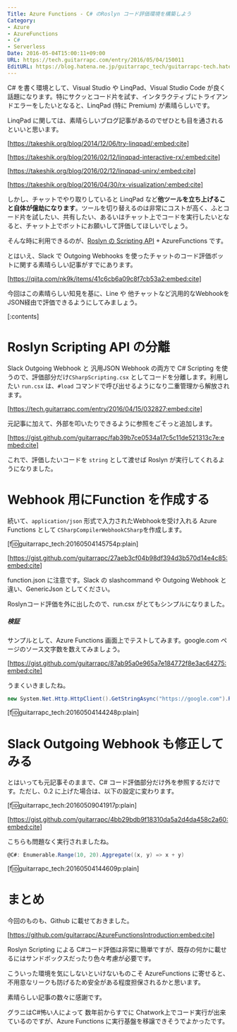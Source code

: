 ```yaml
---
Title: Azure Functions - C# のRoslyn コード評価環境を構築しよう
Category:
- Azure
- AzureFunctions
- C#
- Serverless
Date: 2016-05-04T15:00:11+09:00
URL: https://tech.guitarrapc.com/entry/2016/05/04/150011
EditURL: https://blog.hatena.ne.jp/guitarrapc_tech/guitarrapc-tech.hatenablog.com/atom/entry/6653812171394295772
---
```


C# を書く環境として、Visual Studio や LinqPad、Visual Studio Code が良く話題になります。特にサクッとコード片を試す、インタラクティブにトライアンドエラーをしたいとなると、LinqPad (特に Premium) が素晴らしいです。

LinqPad に関しては、素晴らしいブログ記事があるのでぜひとも目を通されるといいと思います。

[https://takeshik.org/blog/2014/12/06/try-linqpad/:embed:cite]

[https://takeshik.org/blog/2016/02/12/linqpad-interactive-rx/:embed:cite]

[https://takeshik.org/blog/2016/02/12/linqpad-unirx/:embed:cite]

[https://takeshik.org/blog/2016/04/30/rx-visualization/:embed:cite]

しかし、チャットでやり取りしていると LinqPad など**他ツールを立ち上げること自体が億劫になります**。ツールを切り替えるのは非常にコストが高く、ふとコード片を試したい、共有したい、あるいはチャット上でコードを実行したいとなると、チャット上でボットにお願いして評価してほしいでしょう。

そんな時に利用できるのが、[Roslyn の Scripting API](https://github.com/dotnet/roslyn/wiki/Scripting-API-Samples) + AzureFunctions です。

とはいえ、Slack で Outgoing Webhooks を使ったチャットのコード評価ボットに関する素晴らしい記事がすでにあります。

[https://qiita.com/nk9k/items/41c6cb6a09c8f7cb53a2:embed:cite]

今回はこの素晴らしい知見を基に、Line や 他チャットなど汎用的なWebhookをJSON経由で評価できるようにしてみましょう。

[:contents]

# Roslyn Scripting API の分離

Slack Outgoing Webhook と 汎用JSON Webhook の両方で C# Scripting を使うので、評価部分だけ```CSharpScripting.csx``` としてコードを分離します。利用したい ```run.csx``` は、```#load``` コマンドで呼び出せるようになり二重管理から解放されます。

[https://tech.guitarrapc.com/entry/2016/04/15/032827:embed:cite]

元記事に加えて、外部を叩いたりできるように参照をごそっと追加します。

[https://gist.github.com/guitarrapc/fab39b7ce0534a17c5c11de521313c7e:embed:cite]

これで、評価したいコードを ```string``` として渡せば Roslyn が実行してくれるようになりました。

# Webhook 用にFunction を作成する

続いて、```application/json``` 形式で入力されたWebhookを受け入れる Azure Functions として ```CSharpCompilerWebhookCSharp```を作成します。

[f:id:guitarrapc_tech:20160504145754p:plain]

[https://gist.github.com/guitarrapc/27aeb3cf04b98df394d3b570d14e4c85:embed:cite]

function.json に注意です。Slack の slashcommand や Outgoing Webhook と違い、GenericJson としてください。

Roslynコード評価を外に出したので、run.csx がとてもシンプルになりました。

##### 検証

サンプルとして、Azure Functions 画面上でテストしてみます。google.com ページのソース文字数を数えてみましょう。

[https://gist.github.com/guitarrapc/87ab95a0e965a7e184772f8e3ac64275:embed:cite]

うまくいきましたね。

```csharp
new System.Net.Http.HttpClient().GetStringAsync("https://google.com").Result.Length
```

[f:id:guitarrapc_tech:20160504144248p:plain]


# Slack Outgoing Webhook も修正してみる

とはいっても元記事そのままで、C# コード評価部分だけ外を参照するだけです。ただし、0.2 に上げた場合は、以下の設定に変わります。

[f:id:guitarrapc_tech:20160509041917p:plain]

[https://gist.github.com/guitarrapc/4bb29bdb9f18310da5a2d4da458c2a60:embed:cite]

こちらも問題なく実行されましたね。

```csharp
@C#: Enumerable.Range(10, 20).Aggregate((x, y) => x + y)
```

[f:id:guitarrapc_tech:20160504144609p:plain]

# まとめ

今回のものも、Github に載せておきました。

[https://github.com/guitarrapc/AzureFunctionsIntroduction:embed:cite]


Roslyn Scripting による C#コード評価は非常に簡単ですが、既存の何かに載せるにはサンドボックスだったり色々考慮が必要です。

こういった環境を気にしないといけないものこそ AzureFunctions に寄せると、不用意なリークも防げるため安全がある程度担保されるかと思います。

素晴らしい記事の数々に感謝です。

グラニはC#怖い人によって 数年前からすでに Chatwork上でコード実行が出来ているのですが、Azure Functions に実行基盤を移譲できそうでよかったです。
